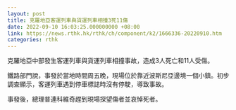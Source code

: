 ```yaml
---
layout: post
title: 克羅地亞客運列車與貨運列車相撞3死11傷
date: 2022-09-10 16:03:25.000000000 +08:00
link: https://news.rthk.hk/rthk/ch/component/k2/1666336-20220910.htm
categories: rthk
---
```


克羅地亞中部發生客運列車與貨運列車相撞事故，造成3人死亡和11人受傷。

鐵路部門說，事發於當地時間周五晚，現場位於靠近波斯尼亞邊境一個小鎮。初步調查顯示，客運列車遇到停車標誌時沒有停駛，導致事故。

事發後，總理普連科維奇趕到現場探望傷者並哀悼死者。
